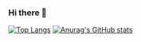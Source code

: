 ### Hi there 👋
[![Top Langs](https://github-readme-stats.vercel.app/api/top-langs/?username=rintarotajima)](https://github.com/anuraghazra/github-readme-stats)
[![Anurag's GitHub stats](https://github-readme-stats.vercel.app/api?username=rintarotajima)](https://github.com/anuraghazra/github-readme-stats)
<!--
**rintarotajima/rintarotajima** is a ✨ _special_ ✨ repository because its `README.md` (this file) appears on your GitHub profile.

Here are some ideas to get you started:

- 🔭 I’m currently working on ...
- 🌱 I’m currently learning ...
- 👯 I’m looking to collaborate on ...
- 🤔 I’m looking for help with ...
- 💬 Ask me about ...
- 📫 How to reach me: ...
- 😄 Pronouns: ...
- ⚡ Fun fact: ...
-->
